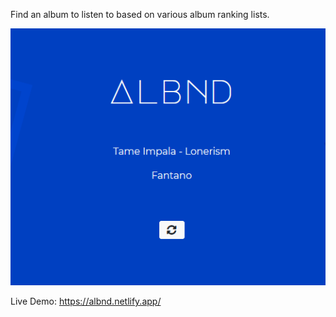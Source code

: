 Find an album to listen to based on various album ranking lists.

![album finder picture](static/images/pic1.PNG)

Live Demo: https://albnd.netlify.app/